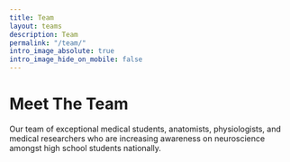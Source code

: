 ```yaml
---
title: Team
layout: teams
description: Team
permalink: "/team/"
intro_image_absolute: true
intro_image_hide_on_mobile: false
---
```


# Meet The Team

Our team of exceptional medical students, anatomists, physiologists, and medical researchers who are increasing awareness on neuroscience amongst high school students nationally.
